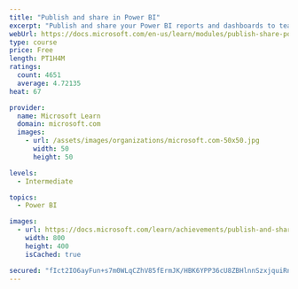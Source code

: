 ```yaml
---
title: "Publish and share in Power BI"
excerpt: "Publish and share your Power BI reports and dashboards to teammates in your organization or to everyone on the web."
webUrl: https://docs.microsoft.com/en-us/learn/modules/publish-share-power-bi/
type: course
price: Free
length: PT1H4M
ratings:
  count: 4651
  average: 4.72135
heat: 67

provider:
  name: Microsoft Learn
  domain: microsoft.com
  images:
    - url: /assets/images/organizations/microsoft.com-50x50.jpg
      width: 50
      height: 50

levels:
  - Intermediate

topics:
  - Power BI

images:
  - url: https://docs.microsoft.com/learn/achievements/publish-and-share-with-power-bi-desktop-social.png
    width: 800
    height: 400
    isCached: true

secured: "fIct2IO6ayFun+s7m0WLqCZhV85fErmJK/HBK6YPP36cU8ZBHlnnSzxjquiRnHVg1/V29sXY/ixh7d95Z7tEyVnAerAyDMCHaldUHPmaGGZNcbMFZNzwyMhlzJBw+qKbC539UBuFlDD8MlMLPeaE7YOxX2+HZ5XC4UzoSXGcLAtYBsvXzLKPrSkKnEHcRQtzRzhNBhrSw1Ws/CNjPNYXX0TIeLgFBQ65nLH9EfoqxyqQDuH5z65jmRizRHlmlTTAkS2tIIwdq6wMSzzBX4zRDebBgFBDfYKzAiVF0q+1YJ0dKd64yRs7BLDDoJO3hQTqpslThnZy257HWq8tSnJnpU2zC0/nEY+lO2Ssvpe7yIgDgBaZ4bclmrRgHa2Le5nZls/g2XsZGXe94u/lMwGBsYPnta6Oi9Xz37qR0Q5Vz3Y=;//fKa/2rIfAnn6DIV1uoXg=="
---
```


